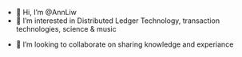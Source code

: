 - 👋 Hi, I’m @AnnLiw
- 👀 I’m interested in Distributed Ledger Technology, transaction technologies, science & music
<!--- 🌱 I’m currently learning SQL, practicing Business Analysis--->
- 💞️ I’m looking to collaborate on sharing knowledge and experiance
<!--- 📫 How to reach me ...--->

<!---
AnnLiw/AnnLiw is a ✨ special ✨ repository because its `README.md` (this file) appears on your GitHub profile.
You can click the Preview link to take a look at your changes.
--->
